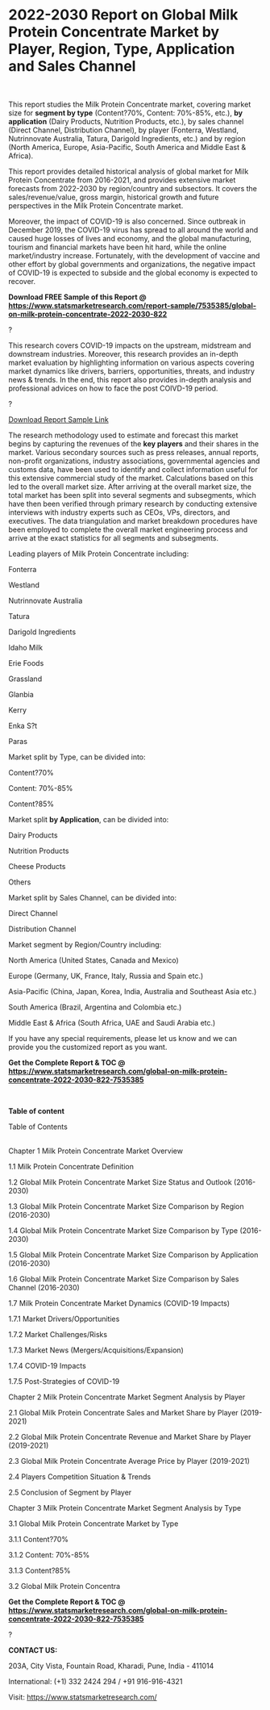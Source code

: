<h1>2022-2030 Report on Global Milk Protein Concentrate Market by Player, Region, Type, Application and Sales Channel</h1><br/><p>This report studies the Milk Protein Concentrate market, covering market size for <strong>segment by type</strong> (Content?70%, Content: 70%-85%, etc.), <strong>by application</strong> (Dairy Products, Nutrition Products, etc.), by sales channel (Direct Channel, Distribution Channel), by player (Fonterra, Westland, Nutrinnovate Australia, Tatura, Darigold Ingredients, etc.) and by region (North America, Europe, Asia-Pacific, South America and Middle East & Africa).</p>
 
 
 
 <p>This report provides detailed historical analysis of global market for Milk Protein Concentrate from 2016-2021, and provides extensive market forecasts from 2022-2030 by region/country and subsectors. It covers the sales/revenue/value, gross margin, historical growth and future perspectives in the Milk Protein Concentrate market.</p>
 
 
 
 <p>Moreover, the impact of COVID-19 is also concerned. Since outbreak in December 2019, the COVID-19 virus has spread to all around the world and caused huge losses of lives and economy, and the global manufacturing, tourism and financial markets have been hit hard, while the online market/industry increase. Fortunately, with the development of vaccine and other effort by global governments and organizations, the negative impact of COVID-19 is expected to subside and the global economy is expected to recover.</p>
 
 
 
 <div><b>Download FREE Sample of this Report @ <a href="https://www.statsmarketresearch.com/download-free-sample/7535385/global-on-milk-protein-concentrate-2022-2030-822">https://www.statsmarketresearch.com/report-sample/7535385/global-on-milk-protein-concentrate-2022-2030-822</a></b></div>
 
 
 
 <p>? </p>
 
 
 
 <p>This research covers COVID-19 impacts on the upstream, midstream and downstream industries. Moreover, this research provides an in-depth market evaluation by highlighting information on various aspects covering market dynamics like drivers, barriers, opportunities, threats, and industry news & trends. In the end, this report also provides in-depth analysis and professional advices on how to face the post COIVD-19 period.</p>
 
 
 
 <p>? </p>
 
 
 
 <p><a href="https://www.statsmarketresearch.com/download-free-sample/7535385/global-on-milk-protein-concentrate-2022-2030-822">Download Report Sample Link</a></p>
 
 
 
 <p>The research methodology used to estimate and forecast this market begins by capturing the revenues of the <strong>key players</strong> and their shares in the market. Various secondary sources such as press releases, annual reports, non-profit organizations, industry associations, governmental agencies and customs data, have been used to identify and collect information useful for this extensive commercial study of the market. Calculations based on this led to the overall market size. After arriving at the overall market size, the total market has been split into several segments and subsegments, which have then been verified through primary research by conducting extensive interviews with industry experts such as CEOs, VPs, directors, and executives. The data triangulation and market breakdown procedures have been employed to complete the overall market engineering process and arrive at the exact statistics for all segments and subsegments.</p>
 
 
 
 <p>Leading players of Milk Protein Concentrate including:</p>
 
 
 
 <p>Fonterra</p>
 
 
 
 <p>Westland</p>
 
 
 
 <p>Nutrinnovate Australia</p>
 
 
 
 <p>Tatura</p>
 
 
 
 <p>Darigold Ingredients</p>
 
 
 
 <p>Idaho Milk</p>
 
 
 
 <p>Erie Foods</p>
 
 
 
 <p>Grassland</p>
 
 
 
 <p>Glanbia</p>
 
 
 
 <p>Kerry</p>
 
 
 
 <p>Enka S?t</p>
 
 
 
 <p>Paras</p>
 
 
 
 <p>Market split by Type, can be divided into:</p>
 
 
 
 <p>Content?70%</p>
 
 
 
 <p>Content: 70%-85%</p>
 
 
 
 <p>Content?85%</p>
 
 
 
 <p>Market split <strong>by Application</strong>, can be divided into:</p>
 
 
 
 <p>Dairy Products</p>
 
 
 
 <p>Nutrition Products</p>
 
 
 
 <p>Cheese Products</p>
 
 
 
 <p>Others</p>
 
 
 
 <p>Market split by Sales Channel, can be divided into:</p>
 
 
 
 <p>Direct Channel</p>
 
 
 
 <p>Distribution Channel</p>
 
 
 
 <p>Market segment by Region/Country including:</p>
 
 
 
 <p>North America (United States, Canada and Mexico)</p>
 
 
 
 <p>Europe (Germany, UK, France, Italy, Russia and Spain etc.)</p>
 
 
 
 <p>Asia-Pacific (China, Japan, Korea, India, Australia and Southeast Asia etc.)</p>
 
 
 
 <p>South America (Brazil, Argentina and Colombia etc.)</p>
 
 
 
 <p>Middle East & Africa (South Africa, UAE and Saudi Arabia etc.)</p>
 
 
 
 <p>If you have any special requirements, please let us know and we can provide you the customized report as you want.</p>
 
 
 
 <div><b>Get the Complete Report & TOC @ <a href="https://www.statsmarketresearch.com/global-on-milk-protein-concentrate-2022-2030-822-7535385">https://www.statsmarketresearch.com/global-on-milk-protein-concentrate-2022-2030-822-7535385</a></b></div>
 
 
 
 <p><br />
 
 <b>Table of content</b></p>
 
 
 
 <p>Table of Contents<br />
 
 <br />
 
 Chapter 1 Milk Protein Concentrate Market Overview<br />
 
 1.1 Milk Protein Concentrate Definition<br />
 
 1.2 Global Milk Protein Concentrate Market Size Status and Outlook (2016-2030)<br />
 
 1.3 Global Milk Protein Concentrate Market Size Comparison by Region (2016-2030)<br />
 
 1.4 Global Milk Protein Concentrate Market Size Comparison by Type (2016-2030)<br />
 
 1.5 Global Milk Protein Concentrate Market Size Comparison by Application (2016-2030)<br />
 
 1.6 Global Milk Protein Concentrate Market Size Comparison by Sales Channel (2016-2030)<br />
 
 1.7 Milk Protein Concentrate Market Dynamics (COVID-19 Impacts)<br />
 
 1.7.1 Market Drivers/Opportunities<br />
 
 1.7.2 Market Challenges/Risks<br />
 
 1.7.3 Market News (Mergers/Acquisitions/Expansion)<br />
 
 1.7.4 COVID-19 Impacts<br />
 
 1.7.5 Post-Strategies of COVID-19<br />
 
 Chapter 2 Milk Protein Concentrate Market Segment Analysis by Player<br />
 
 2.1 Global Milk Protein Concentrate Sales and Market Share by Player (2019-2021)<br />
 
 2.2 Global Milk Protein Concentrate Revenue and Market Share by Player (2019-2021)<br />
 
 2.3 Global Milk Protein Concentrate Average Price by Player (2019-2021)<br />
 
 2.4 Players Competition Situation & Trends<br />
 
 2.5 Conclusion of Segment by Player<br />
 
 Chapter 3 Milk Protein Concentrate Market Segment Analysis by Type<br />
 
 3.1 Global Milk Protein Concentrate Market by Type<br />
 
 3.1.1 Content?70%<br />
 
 3.1.2 Content: 70%-85%<br />
 
 3.1.3 Content?85%<br />
 
 3.2 Global Milk Protein Concentra</p>
 
 
 
 <div><b>Get the Complete Report & TOC @ <a href="https://www.statsmarketresearch.com/global-on-milk-protein-concentrate-2022-2030-822-7535385">https://www.statsmarketresearch.com/global-on-milk-protein-concentrate-2022-2030-822-7535385</a></b></div>
 
 
 
 <p>? </p>
 
 
 
 <p><b>CONTACT US:</b><br />
 
 203A, City Vista, Fountain Road, Kharadi, Pune, India - 411014<br />
 
 International: (+1) 332 2424 294 / +91 916-916-4321<br />
 
 Visit: <a href="https://www.statsmarketresearch.com/">https://www.statsmarketresearch.com/</a></p>